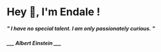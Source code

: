 <h1 title="head"> Hey 👋, I'm Endale !</h1>

**<h5><i>" I have no special talent. I am only passionately curious. "</i></h5>**

*<b>___ Albert Einstein ___</b>*
